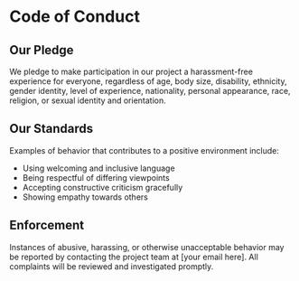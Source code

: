 # Code of Conduct

## Our Pledge
We pledge to make participation in our project a harassment-free experience for everyone, regardless of age, body size, disability, ethnicity, gender identity, level of experience, nationality, personal appearance, race, religion, or sexual identity and orientation.

## Our Standards
Examples of behavior that contributes to a positive environment include:
- Using welcoming and inclusive language  
- Being respectful of differing viewpoints  
- Accepting constructive criticism gracefully  
- Showing empathy towards others

## Enforcement
Instances of abusive, harassing, or otherwise unacceptable behavior may be reported by contacting the project team at [your email here]. All complaints will be reviewed and investigated promptly.
